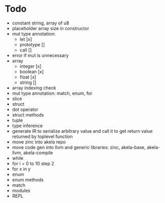 # Todo
* constant string, array of u8
* placeholder array size in constructor
* mut type annotation:
  * let [x]
  * prototype []
  * call []
* error if mut is unnecessary
* array
  * integer [x]
  * boolean [x]
  * float [x]
  * string []
* array indexing check
* mut type annotation: match, enum, for
* slice
* struct
* dot operator
* struct methods
* tuple
* type inference
* generate IR to serialize arbitrary value and call it to get return value returned by toplevel function
* move zinc into akela repo
* move code gen into llvm and generic libraries: zinc, akela-base, akela-llvm, akela-compile
* while
* for i = 0 to 10 step 2
* for x in y
* enum
* enum methods
* match
* modules
* REPL